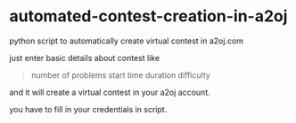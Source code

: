 # automated-contest-creation-in-a2oj
python script to automatically create virtual contest in a2oj.com 


just enter basic details about contest like 

>number of problems
>start time
>duration 
>difficulty

and it will create a virtual contest in your a2oj account.

you have to fill in your credentials in script.
